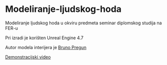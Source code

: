 # Modeliranje-ljudskog-hoda #

Modeliranje ljudskog hoda u okviru predmeta seminar diplomskog studija na FER-u

Pri izradi je korišten Unreal Engine 4.7

Autor modela interijera je [Bruno Pregun](https://github.com/burst149/FerSimulator2015)


[Demonstracijski video](https://www.youtube.com/watch?v=uyb5Bn1HD8w)

